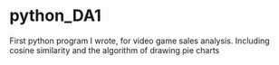 # python_DA1
First python program I wrote, for video game sales analysis. Including cosine similarity and the algorithm of drawing pie charts
